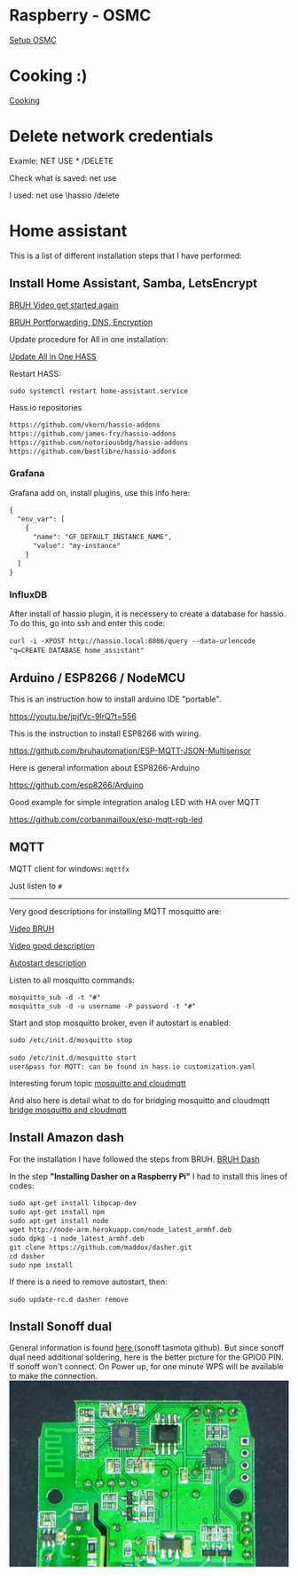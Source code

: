 # Raspberry - OSMC

[Setup OSMC][d21dcd3b]

  [d21dcd3b]: Raspberry/ "Setup"

# Cooking :)

[Cooking](cooking/)

# Delete network credentials

Examle: NET USE * /DELETE

Check what is saved: net use

I used: net use \\hassio /delete 

# Home assistant

This is a list of different installation steps that I have performed:

## Install Home Assistant, Samba, LetsEncrypt

[BRUH Video get started again](https://www.youtube.com/watch?v=G8XWsXlfGFQ)

[BRUH Portforwarding, DNS, Encryption](https://www.youtube.com/watch?v=BIvQ8x_iTNE)

Update procedure for All in one installation:

[Update All in One HASS](https://home-assistant.io/docs/installation/raspberry-pi-all-in-one/#upgrading)

Restart HASS:

```
sudo systemctl restart home-assistant.service
```

Hass.io repositories
```
https://github.com/vkorn/hassio-addons
https://github.com/james-fry/hassio-addons
https://github.com/notoriousbdg/hassio-addons
https://github.com/bestlibre/hassio-addons
```

### Grafana

Grafana add on, install plugins, use this info here:
```
{
  "env_var": [
    {
      "name": "GF_DEFAULT_INSTANCE_NAME",
      "value": "my-instance"
    }
  ]
}
```

### InfluxDB
After install of hassio plugin, it is necessery to create a database for hassio.
To do this, go into ssh and enter this code:

`curl -i -XPOST http://hassio.local:8086/query --data-urlencode "q=CREATE DATABASE home_assistant"`


## Arduino / ESP8266 / NodeMCU

This is an instruction how to install arduino IDE "portable".

https://youtu.be/jpjfVc-9IrQ?t=556


This is the instruction to install ESP8266 with wiring.

https://github.com/bruhautomation/ESP-MQTT-JSON-Multisensor

Here is general information about ESP8266-Arduino

https://github.com/esp8266/Arduino

Good example for simple integration analog LED with HA over MQTT

https://github.com/corbanmailloux/esp-mqtt-rgb-led



## MQTT
MQTT client for windows: `mqttfx`

Just listen to `#`

---
Very good descriptions for installing MQTT mosquitto are:

[Video BRUH](https://www.youtube.com/watch?v=AsDHEDbyLfg)

[Video good description](https://www.youtube.com/watch?v=1CGfGuZqmhc&t)

[Autostart description](http://www.switchdoc.com/2016/02/tutorial-installing-and-testing-mosquitto-mqtt-on-raspberry-pi/)

Listen to all mosquitto commands:
```
mosquitto_sub -d -t "#"
mosquitto_sub -d -u username -P password -t "#"

```
Start and stop mosquitto broker, even if autostart is enabled:
```
sudo /etc/init.d/mosquitto stop

sudo /etc/init.d/mosquitto start
user&pass for MQTT: can be found in hass.io customization.yaml
```

Interesting forum topic [mosquitto  and cloudmqtt](https://community.home-assistant.io/t/mqtt-working-mosquitto-cloudmqtt-bridge/1830/5)

And also here is detail what to do for bridging mosquitto and cloudmqtt [bridge mosquitto and cloudmqtt](https://github.com/bastshoes/hass_config/blob/master/README.md)


## Install Amazon dash
For the installation I have followed the steps from BRUH.
[BRUH Dash ](http://www.bruhautomation.com/single-post/2016/11/22/How-To-Use-an-Amazon-Dash-with-IFTTT-and-Home-Assistant)

In the step **"Installing Dasher on a Raspberry Pi"** I had to install this lines of codes:
```
sudo apt-get install libpcap-dev
sudo apt-get install npm
sudo apt-get install node
wget http://node-arm.herokuapp.com/node_latest_armhf.deb
sudo dpkg -i node_latest_armhf.deb
git clone https://github.com/maddox/dasher.git
cd dasher
sudo npm install
```

If there is a need to remove autostart, then:

`sudo update-rc.d dasher remove`

## Install Sonoff dual
General information is found [here ](https://github.com/arendst/Sonoff-Tasmota) (sonoff tasmota github). But since sonoff dual need additional soldering, here is the better picture for the GPIO0 PIN.
If sonoff won't connect. On Power up, for one minute WPS will be available to make the connection.
![Sonoff dual GPIO0](images/2017/08/sonoff_dual_gpio0.jpg)
